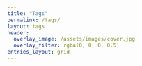 ```yaml
---
title: "Tags"
permalink: /tags/
layout: tags
header:
  overlay_image: /assets/images/cover.jpg
  overlay_filter: rgba(0, 0, 0, 0.5)
entries_layout: grid
---
```

